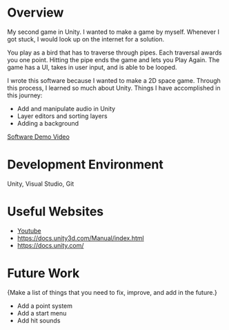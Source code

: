 # Overview

My second game in Unity. I wanted to make a game by myself. Whenever I got stuck, I would look up on the internet for a solution.

You play as a bird that has to traverse through pipes. Each traversal awards you one point. Hitting the pipe ends the game and lets you Play Again. The game has a UI, takes in user input, and is able to be looped.

I wrote this software because I wanted to make a 2D space game. Through this process, I learned so much about Unity. 
Things I have accomplished in this journey:
* Add and manipulate audio in Unity
* Layer editors and sorting layers
* Adding a background

[Software Demo Video](placeholder)

# Development Environment

Unity, Visual Studio, Git

# Useful Websites

* [Youtube](https://youtu.be/XtQMytORBmM?si=mmCJeD3lbAcTUQwS)
* https://docs.unity3d.com/Manual/index.html
* https://docs.unity.com/

# Future Work

{Make a list of things that you need to fix, improve, and add in the future.}
* Add a point system
* Add a start menu
* Add hit sounds

